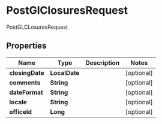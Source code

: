 

# PostGlClosuresRequest

PostGLCLosuresRequest

## Properties

| Name | Type | Description | Notes |
|------------ | ------------- | ------------- | -------------|
|**closingDate** | **LocalDate** |  |  [optional] |
|**comments** | **String** |  |  [optional] |
|**dateFormat** | **String** |  |  [optional] |
|**locale** | **String** |  |  [optional] |
|**officeId** | **Long** |  |  [optional] |



